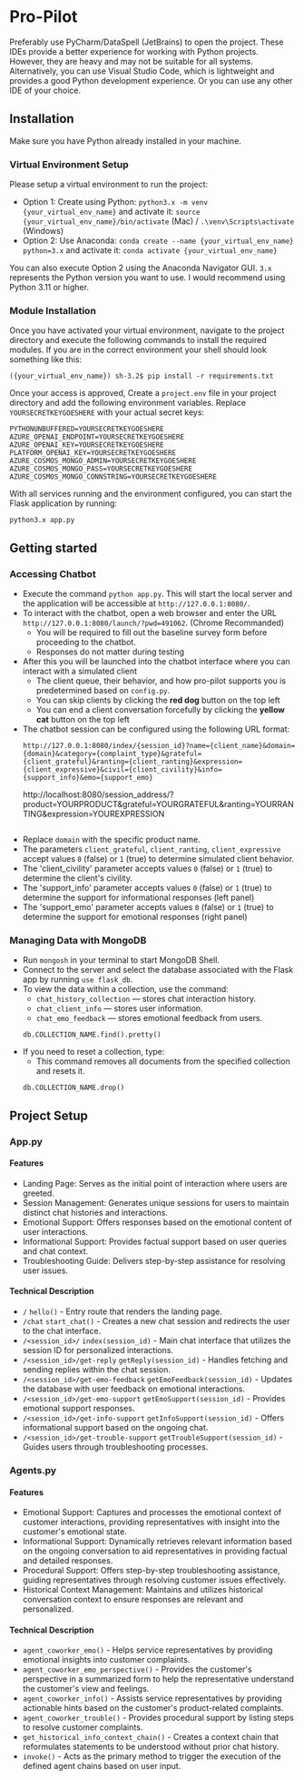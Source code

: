 Pro-Pilot
===============================

Preferably use PyCharm/DataSpell (JetBrains) to open the project. These IDEs provide a better experience for working with Python projects. However, they are heavy and may not be suitable for all systems.
Alternatively, you can use Visual Studio Code, which is lightweight and provides a good Python development experience. Or you can use any other IDE of your choice.

## Installation

Make sure you have Python already installed in your machine.

### Virtual Environment Setup
Please setup a virtual environment to run the project:
- Option 1: Create using Python: `python3.x -m venv {your_virtual_env_name}` and activate it: `source {your_virtual_env_name}/bin/activate` (Mac) / `.\venv\Scripts\activate` (Windows)
- Option 2: Use Anaconda: `conda create --name {your_virtual_env_name} python=3.x` and activate it: `conda activate {your_virtual_env_name}`

You can also execute Option 2 using the Anaconda Navigator GUI. `3.x` represents the Python version you want to use. I would recommend using Python 3.11 or higher.

### Module Installation

Once you have activated your virtual environment, navigate to the project directory and execute the following commands to install the required modules. 
If you are in the correct environment your shell should look something like this:
```
({your_virtual_env_name}) sh-3.2$ pip install -r requirements.txt
```

Once your access is approved, Create a `project.env` file in your project directory and add the following environment variables. Replace `YOURSECRETKEYGOESHERE` with your actual secret keys:
```
PYTHONUNBUFFERED=YOURSECRETKEYGOESHERE
AZURE_OPENAI_ENDPOINT=YOURSECRETKEYGOESHERE
AZURE_OPENAI_KEY=YOURSECRETKEYGOESHERE
PLATFORM_OPENAI_KEY=YOURSECRETKEYGOESHERE
AZURE_COSMOS_MONGO_ADMIN=YOURSECRETKEYGOESHERE
AZURE_COSMOS_MONGO_PASS=YOURSECRETKEYGOESHERE
AZURE_COSMOS_MONGO_CONNSTRING=YOURSECRETKEYGOESHERE
```

With all services running and the environment configured, you can start the Flask application by running:
```
python3.x app.py
```

## Getting started
### Accessing Chatbot
- Execute the command `python app.py`. This will start the local server and the application will be accessible at `http://127.0.0.1:8080/`.
- To interact with the chatbot, open a web browser and enter the URL `http://127.0.0.1:8080/launch/?pwd=491062`. (Chrome Recommanded)
  - You will be required to fill out the baseline survey form before proceeding to the chatbot.
  - Responses do not matter during testing
- After this you will be launched into the chatbot interface where you can interact with a simulated client
  - The client queue, their behavior, and how pro-pilot supports you is predetermined based on `config.py`.
  - You can skip clients by clicking the **red dog** button on the top left
  - You can end a client conversation forcefully by clicking the **yellow cat** button on the top left
- The chatbot session can be configured using the following URL format: 
    ```
    http://127.0.0.1:8080/index/{session_id}?name={client_name}&domain={domain}&category={complaint_type}&grateful={client_grateful}&ranting={client_ranting}&expression={client_expressive}&civil={client_civility}&info={support_info}&emo={support_emo}
    ```
    http://localhost:8080/session_address/?product=YOURPRODUCT&grateful=YOURGRATEFUL&ranting=YOURRANTING&expression=YOUREXPRESSION
    ```
- Replace `domain` with the specific product name. 
- The parameters `client_grateful`, `client_ranting`, `client_expressive` accept values `0` (false) or `1` (true) to determine simulated client behavior.
- The 'client_civility' parameter accepts values `0` (false) or `1` (true) to determine the client's civility.
- The 'support_info' parameter accepts values `0` (false) or `1` (true) to determine the support for informational responses (left panel)
- The 'support_emo' parameter accepts values `0` (false) or `1` (true) to determine the support for emotional responses (right panel)

### Managing Data with MongoDB
- Run `mongosh` in your terminal to start MongoDB Shell.
- Connect to the server and select the database associated with the Flask app by running `use flask_db`.
- To view the data within a collection, use the command:
   - `chat_history_collection` — stores chat interaction history.
   - `chat_client_info` — stores user information.
   - `chat_emo_feedback` — stores emotional feedback from users.
    ```
    db.COLLECTION_NAME.find().pretty()
    ```
- If you need to reset a collection, type:
    - This command removes all documents from the specified collection and resets it.
    ```
    db.COLLECTION_NAME.drop()
    ```

## Project Setup
### App.py
#### Features
- Landing Page: Serves as the initial point of interaction where users are greeted.
- Session Management: Generates unique sessions for users to maintain distinct chat histories and interactions.
- Emotional Support: Offers responses based on the emotional content of user interactions.
- Informational Support: Provides factual support based on user queries and chat context.
- Troubleshooting Guide: Delivers step-by-step assistance for resolving user issues.

#### Technical Description
- `/` `hello()` - Entry route that renders the landing page.
- `/chat` `start_chat()` - Creates a new chat session and redirects the user to the chat interface.
- `/<session_id>/` `index(session_id)` - Main chat interface that utilizes the session ID for personalized interactions.
- `/<session_id>/get-reply` `getReply(session_id)` - Handles fetching and sending replies within the chat session.
- `/<session_id>/get-emo-feedback` `getEmoFeedback(session_id)` - Updates the database with user feedback on emotional interactions.
- `/<session_id>/get-emo-support` `getEmoSupport(session_id)` - Provides emotional support responses.
- `/<session_id>/get-info-support` `getInfoSupport(session_id)` - Offers informational support based on the ongoing chat.
- `/<session_id>/get-trouble-support` `getTroubleSupport(session_id)` - Guides users through troubleshooting processes.

### Agents.py
#### Features
- Emotional Support: Captures and processes the emotional context of customer interactions, providing representatives with insight into the customer's emotional state.
- Informational Support: Dynamically retrieves relevant information based on the ongoing conversation to aid representatives in providing factual and detailed responses.
- Procedural Support: Offers step-by-step troubleshooting assistance, guiding representatives through resolving customer issues effectively.
- Historical Context Management: Maintains and utilizes historical conversation context to ensure responses are relevant and personalized.

#### Technical Description
- `agent_coworker_emo()` - Helps service representatives by providing emotional insights into customer complaints.
- `agent_coworker_emo_perspective()` - Provides the customer's perspective in a summarized form to help the representative understand the customer's view and feelings.
- `agent_coworker_info()` - Assists service representatives by providing actionable hints based on the customer's product-related complaints.
- `agent_coworker_trouble()` - Provides procedural support by listing steps to resolve customer complaints.
- `get_historical_info_context_chain()` - Creates a context chain that reformulates statements to be understood without prior chat history.
- `invoke()` - Acts as the primary method to trigger the execution of the defined agent chains based on user input.

